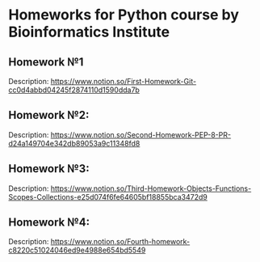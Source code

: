 # Homeworks for Python course by Bioinformatics Institute

## Homework №1

Description: https://www.notion.so/First-Homework-Git-cc0d4abbd04245f2874110d1590dda7b

## Homework №2:

Description: https://www.notion.so/Second-Homework-PEP-8-PR-d24a149704e342db89053a9c11348fd8

## Homework №3:

Description: https://www.notion.so/Third-Homework-Objects-Functions-Scopes-Collections-e25d074f6fe64605bf18855bca3472d9


## Homework №4:

Description: https://www.notion.so/Fourth-homework-c8220c51024046ed9e4988e654bd5549
